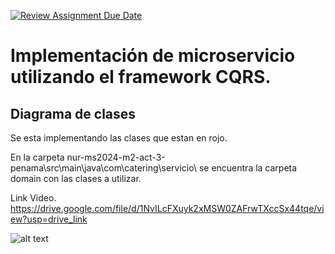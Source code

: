 [![Review Assignment Due Date](https://classroom.github.com/assets/deadline-readme-button-22041afd0340ce965d47ae6ef1cefeee28c7c493a6346c4f15d667ab976d596c.svg)](https://classroom.github.com/a/vDzQJJof)

# Implementación de microservicio utilizando el framework CQRS.


## Diagrama de clases

[diagrama]: https://github.com/nur-university/nur-ms2024-m2-act-3-penama/blob/main/src/main/resources/Mod2_TF_NurTricenter_v2-Diagrama%20Clases.jpg.JPG "Diagrama de Clases"

Se esta implementando las clases que estan en rojo.

En la carpeta nur-ms2024-m2-act-3-penama\src\main\java\com\catering\servicio\  se encuentra la carpeta domain con las clases a utilizar.


Link Video.
https://drive.google.com/file/d/1NvILcFXuyk2xMSW0ZAFrwTXccSx44tqe/view?usp=drive_link


![alt text][diagrama]
